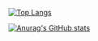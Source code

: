 [![Top Langs](https://github-readme-stats.vercel.app/api/top-langs/?username=roiiiu&layout=compact)](https://github.com/anuraghazra/github-readme-stats)

[![Anurag's GitHub stats](https://github-readme-stats.vercel.app/api?username=roiiiu&show_icons=true&hide=issues)](https://github.com/anuraghazra/github-readme-stats)
